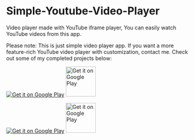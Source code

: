 # Simple-Youtube-Video-Player
Video player made with YouTube iframe player, You can easily watch YouTube videos from this app.

Please note: This is just simple video player app. If you want a more feature-rich YouTube video player with customization, contact me.
Check out some of my completed projects below:

[<img src="https://github-production-user-asset-6210df.s3.amazonaws.com/113237846/270154603-9214341d-5a79-4091-b764-908cab5f255d.png"
     alt="Get it on Google Play">](https://play.google.com/store/apps/details?id=com.mamomi_soft_heart.worldmusictube)
     [<img src="https://play.google.com/intl/en_us/badges/images/generic/en-play-badge.png"
     alt="Get it on Google Play"
     height="80">](https://play.google.com/store/apps/details?id=com.mamomi_soft_heart.worldmusictube)



[<img src="https://github.com/Jumman04/Simple-Youtube-Video-Playe/assets/113237846/f26c6175-c8cb-44d6-835b-37d13b8dbbff"
     alt="Get it on Google Play">](https://play.google.com/store/apps/details?id=com.mamomi_soft_heart.worldmusictube)
     [<img src="https://play.google.com/intl/en_us/badges/images/generic/en-play-badge.png"
     alt="Get it on Google Play"
     height="80">](https://play.google.com/store/apps/details?id=com.mamomi.banglanatoksomahar)
